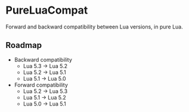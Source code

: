 # PureLuaCompat
Forward and backward compatibility between Lua versions, in pure Lua.

[//]: # (TODO: Insert general description and project scope.)

## Roadmap

* Backward compatibility
  * Lua 5.3 -> Lua 5.2
  * Lua 5.2 -> Lua 5.1
  * Lua 5.1 -> Lua 5.0
* Forward compatibility
  * Lua 5.2 -> Lua 5.3
  * Lua 5.1 -> Lua 5.2
  * Lua 5.0 -> Lua 5.1
